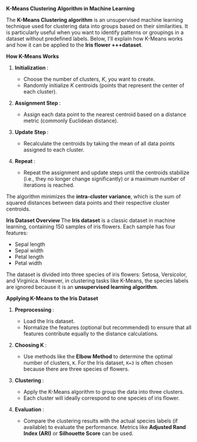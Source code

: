 <b> K-Means Clustering Algorithm in Machine Learning </b>

The **K-Means Clustering algorithm** is an unsupervised machine learning technique used for clustering data into groups based on their similarities. It is particularly useful when you want to identify patterns or groupings in a dataset without predefined labels. Below, I'll explain how K-Means works and how it can be applied to the **Iris flower +++dataset**.


<b> How K-Means Works </b>
1. <b> Initialization </b>:
   - Choose the number of clusters, $K$, you want to create.
   - Randomly initialize $K$ centroids (points that represent the center of each cluster).

2. <b> Assignment Step </b>:
   - Assign each data point to the nearest centroid based on a distance metric (commonly Euclidean distance).

3. <b> Update Step </b>:
   - Recalculate the centroids by taking the mean of all data points assigned to each cluster.

4. <b> Repeat </b>:
   - Repeat the assignment and update steps until the centroids stabilize (i.e., they no longer change significantly) or a maximum number of iterations is reached.

The algorithm minimizes the **intra-cluster variance**, which is the sum of squared distances between data points and their respective cluster centroids.


<b> Iris Dataset Overview </b>
The **Iris dataset** is a classic dataset in machine learning, containing 150 samples of iris flowers. Each sample has four features:
- Sepal length
- Sepal width
- Petal length
- Petal width

The dataset is divided into three species of iris flowers: Setosa, Versicolor, and Virginica. However, in clustering tasks like K-Means, the species labels are ignored because it is an **unsupervised learning algorithm**.

<b> Applying K-Means to the Iris Dataset </b>
1. <b> Preprocessing </b>:
   - Load the Iris dataset.
   - Normalize the features (optional but recommended) to ensure that all features contribute equally to the distance calculations.

2. <b> Choosing K </b>:
   - Use methods like the **Elbow Method** to determine the optimal number of clusters, `K`. For the Iris dataset, `K=3` is often chosen because there are three species of flowers.

3. <b> Clustering </b>:
   - Apply the K-Means algorithm to group the data into three clusters.
   - Each cluster will ideally correspond to one species of iris flower.

4. <b> Evaluation </b>:
   - Compare the clustering results with the actual species labels (if available) to evaluate the performance. Metrics like **Adjusted Rand Index (ARI)** or **Silhouette Score** can be used.


 
